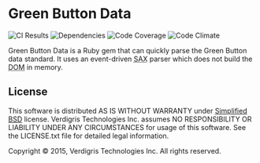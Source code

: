 # Green Button Data

![CI Results](https://img.shields.io/circleci/project/VerdigrisTech/green-button-data.svg)
![Dependencies](https://img.shields.io/gemnasium/VerdigrisTech/green-button-data.svg)
![Code Coverage](https://img.shields.io/codecov/c/github/VerdigrisTech/green-button-data.svg)
![Code Climate](https://img.shields.io/codeclimate/github/VerdigrisTech/green-button-data.svg)

Green Button Data is a Ruby gem that can quickly parse the Green Button data
standard. It uses an event-driven <abbr title="Simple API for XML">SAX</abbr>
parser which does not build the <abbr title="Document Object Model">DOM</abbr>
in memory.

## License

This software is distributed AS IS WITHOUT WARRANTY under [Simplified BSD](https://raw.githubusercontent.com/VerdigrisTech/green-button-data/master/LICENSE.txt)
license. Verdigris Technologies Inc. assumes NO RESPONSIBILITY OR LIABILITY
UNDER ANY CIRCUMSTANCES for usage of this software. See the LICENSE.txt file for
detailed legal information.

Copyright © 2015, Verdigris Technologies Inc. All rights reserved.
